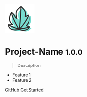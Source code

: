 ![logo](static/icon/icon.svg)

# Project-Name <small>1.0.0</small>

> Description

- Feature 1
- Feature 2

[GitHub](https://github.com/CaoBaoQi)
[Get Started](#Docsify-Template)